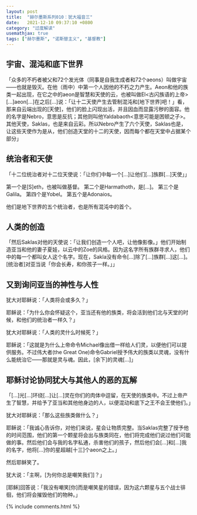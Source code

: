 ```yaml
---
layout: post
title:  "赫尔墨斯系列010：犹大福音三"
date:   2021-12-10 09:37:10 +0800
category: "过度解读"
usemathjax: true
tags: ["赫尔墨斯", "诺斯替主义", "基督教"]
---
```


## 宇宙、混沌和底下世界

「众多的不朽者被父和72个发光体（同事是自我生成者和72个aeons）叫做宇宙——也就是毁灭。在他（雨中）中第一个人因他的不朽之力产生。Aeon和他的族类一起出现，在它之中的aeon是智慧和天使的云，也被叫做El<古闪族语的上帝>[...]aeon[...]在之后[...]说：「让十二天使产生去管制混沌和[地下世界]吧！」看，那来自云端出现的[天使]，他们的脸上闪现出活，并且因血而显露污秽的面容。他的名字是Nebro，意思是反抗；其他则叫他Yaldabaoth<意思可能是困顿之子>。其他天使，Saklas，也是来自云彩。所以Nebro产生了六个天使，Saklas也是，让这些天使作为是从，他们创造天堂的十二的天使，因而每个都在天堂中占据某个部分」

## 统治者和天使

「十二位统治者对十二位天使说：「让你们中每一个[...]让他们[...]族群[...]天使」」

第一个是[S]eth，也被叫做基督。
第二个是Harmathoth，是[...]。
第三个是Galila。
第四个是Yobel。
第五个是Adonaios。

他们是地下世界的五个统治者，也是所有混沌中的首个。

## 人类的创造

「然后Saklas对他的天使说：「让我们创造一个人吧，让他像影像。」他们开始制造亚当和他的妻子夏娃，以云中的Zoe的风格。因为这名字所有族群寻求人，他们中的每一个都叫女人这个名字。现在，Sakla没有命令[...]除了[...]族群[...]这[...]。[统治者]对亚当说「你会长寿，和你孩子一样。」」

## 又到询问亚当的神性与人性

犹大对耶稣说：「人类将会或多久？」

耶稣说：「为什么你会怀疑这个，亚当还有他的族类，将会活到他们北与天堂的时候，和他们的统治者一样久？」

犹大对耶稣说：「人类的灵什么时候死？」

耶稣说：「这就是为什么上帝命令Michael像出借一样给人们灵，以便他们可以提供服务。不过伟大者(the Great One)命令Gabriel授予伟大的族类以灵魂，没有什么能统治它——那就是灵与魂。因此，[余下]的灵魂[...]」

## 耶稣讨论协同犹大与其他人的恶的瓦解

「[...]光[...]环绕[...]让[...]灵在你们的肉体中逗留，在天使的族类中。不过上帝产生了智慧，并给予了亚当和其他他身边的人，以便混动和底下之王不会王使他们。」

犹大对耶稣说：「那么这些族类做什么？」

耶稣说：「我诚心告诉你，对他们来说，星会让物质完整。当Saklas完整了授予他的时间范围，他们的第一个颗星将会出与族类同在，他们将完成他们说过他们可能做的事。然后他们会与我的名字私通，杀害他们的孩子，然后他们会[...]和[...]我的名字，他将[...]你的星超越[十三]个aeon之上。」

然后耶稣笑了。

犹大说：「主啊，[为何你总是嘲笑我们]？」

[耶稣]回答说：「我没有嘲笑[你]而是嘲笑星的错误，因为这六颗星与五个战士徘徊，他们将会摧毁他们的物种。」

{% include comments.html %}

